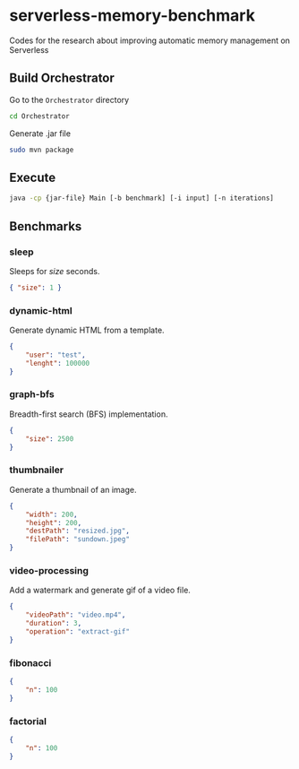 # serverless-memory-benchmark
Codes for the research about improving automatic memory management on Serverless

## Build Orchestrator

Go to the `Orchestrator` directory
```bash
cd Orchestrator
```

Generate .jar file

```bash
sudo mvn package
```

## Execute

```bash
java -cp {jar-file} Main [-b benchmark] [-i input] [-n iterations]
```

## Benchmarks

### sleep

Sleeps for _size_ seconds. 
```json
{ "size": 1 }
```

### dynamic-html

Generate dynamic HTML from a template.
```json
{
    "user": "test",
    "lenght": 100000
}
```

### graph-bfs

Breadth-first search (BFS) implementation.
```json
{
    "size": 2500
}
```

### thumbnailer

Generate a thumbnail of an image.
```json
{
    "width": 200,
    "height": 200,
    "destPath": "resized.jpg",
    "filePath": "sundown.jpeg"
}
```

### video-processing

Add a watermark and generate gif of a video file.
```json
{
    "videoPath": "video.mp4",
    "duration": 3,
    "operation": "extract-gif"
}
```

### fibonacci
```json
{
    "n": 100
}
```


### factorial
```json
{
    "n": 100
}
```
